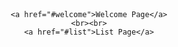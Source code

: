 <!DOCTYPE html>
<html lang="en">
<head>
    <meta charset="UTF-8">
    <meta name="viewport" content="width=device-width, initial-scale=1.0">
    <title>Simple Hyperlinks</title>
</head>
<body style="font-family: Arial; text-align: center; margin-top: 50px;">

    <a href="#welcome">Welcome Page</a>
    <br><br>
    <a href="#list">List Page</a>

</body>
</html>

